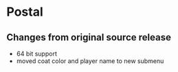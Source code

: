 # Postal

## Changes from original source release

* 64 bit support
* moved coat color and player name to new submenu
